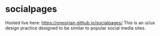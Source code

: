 # socialpages
Hosted live here: https://onesirian.github.io/socialpages/
This is an ui/ux design practice designed to be similar to popular social media sites.
